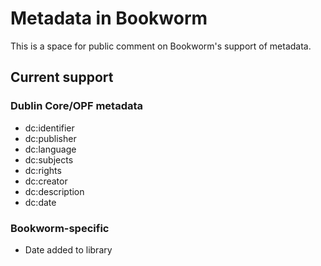 # Metadata in Bookworm #

This is a space for public comment on Bookworm's support of metadata.

## Current support ##

### Dublin Core/OPF metadata ###

  * dc:identifier
  * dc:publisher
  * dc:language
  * dc:subjects
  * dc:rights
  * dc:creator
  * dc:description
  * dc:date

### Bookworm-specific ###

  * Date added to library